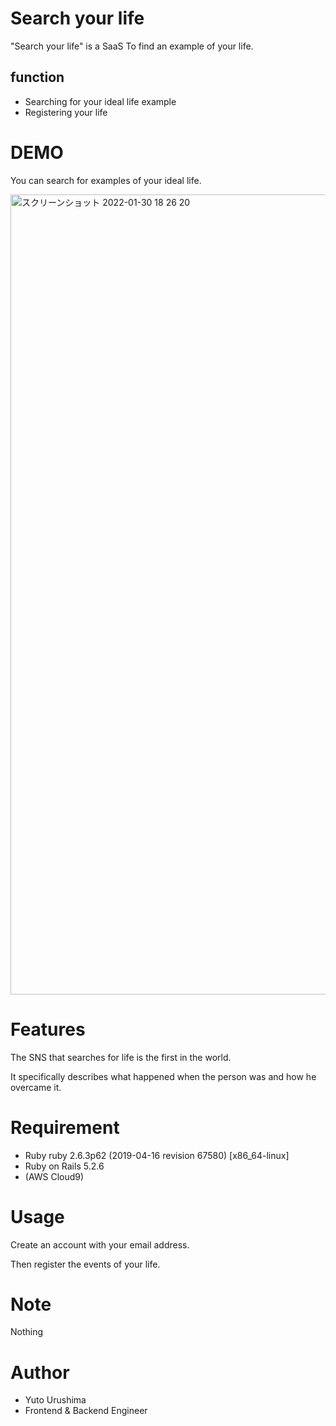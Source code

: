 # Search your life

"Search your life" is a SaaS To find an example of your life.

## function

- Searching for your ideal life example
- Registering your life

# DEMO

You can search for examples of your ideal life.

<img width="1280" alt="スクリーンショット 2022-01-30 18 26 20" src="https://user-images.githubusercontent.com/56684832/151694200-0dc28462-17bc-42b0-a9e1-130ac2a66072.png">

# Features

The SNS that searches for life is the first in the world. 

It specifically describes what happened when the person was and how he overcame it.

# Requirement

- Ruby ruby 2.6.3p62 (2019-04-16 revision 67580) [x86_64-linux]
- Ruby on Rails 5.2.6
- (AWS Cloud9)

# Usage

Create an account with your email address.

Then register the events of your life.

# Note

Nothing

# Author

* Yuto Urushima
* Frontend & Backend Engineer
